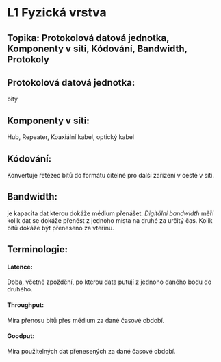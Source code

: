 # L1 Fyzická vrstva

## Topika: Protokolová datová jednotka, Komponenty v síti, Kódování, Bandwidth, Protokoly

## Protokolová datová jednotka: 
bity

## Komponenty v síti:
Hub, Repeater, Koaxiální kabel, optický kabel

## Kódování: 
Konvertuje řetězec bitů do formátu čitelné pro další zařízení v cestě v síti.

## Bandwidth: 
je kapacita dat kterou dokáže médium přenášet. 
*Digitální bandwidth* měří kolik dat se dokáže přenést z jednoho místa na druhé za určitý čas. Kolik bitů dokáže být přeneseno za vteřinu.

## Terminologie: 
#### Latence: 
Doba, včetně zpoždění, po kterou data putují z jednoho daného bodu do druhého.
#### Throughput: 
Míra přenosu bitů přes médium za dané časové období.
#### Goodput: 
Míra použitelných dat přenesených za dané časové období.

